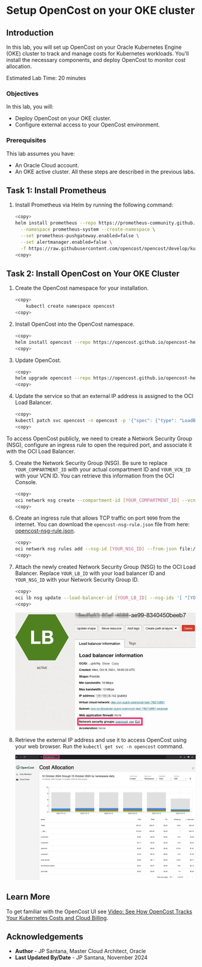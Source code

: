 # Setup OpenCost on your OKE cluster

## Introduction

In this lab, you will set up OpenCost on your Oracle Kubernetes Engine (OKE) cluster to track and manage costs for Kubernetes workloads. You'll install the necessary components, and deploy OpenCost to monitor cost allocation.

Estimated Lab Time: 20 minutes

### Objectives

In this lab, you will:

* Deploy OpenCost on your OKE cluster.
* Configure external access to your OpenCost environment.

### Prerequisites

This lab assumes you have:
* An Oracle Cloud account.
* An OKE active cluster. All these steps are described in the previous labs.

## Task 1: Install Prometheus

1. Install Prometheus via Helm by running the following command:

    ```bash
    <copy>
    helm install prometheus --repo https://prometheus-community.github.io/helm-charts prometheus \
      --namespace prometheus-system --create-namespace \
      --set prometheus-pushgateway.enabled=false \
      --set alertmanager.enabled=false \
      -f https://raw.githubusercontent.com/opencost/opencost/develop/kubernetes/prometheus/extraScrapeConfigs.yaml
    <copy>
    ```

## Task 2: Install OpenCost on Your OKE Cluster

1. Create the OpenCost namespace for your installation.

    ```bash
    <copy>
        kubectl create namespace opencost
    <copy>
    ```

2. Install OpenCost into the OpenCost namespace.

    ```bash
    <copy>
    helm install opencost --repo https://opencost.github.io/opencost-helm-chart opencost --namespace opencost
    <copy>
    ```

3. Update OpenCost.

    ```bash
    <copy>
    helm upgrade opencost --repo https://opencost.github.io/opencost-helm-chart opencost --namespace opencost
    <copy>
    ```

4. Update the service so that an external IP address is assigned to the OCI Load Balancer.

    ```bash
    <copy>
    kubectl patch svc opencost -n opencost -p '{"spec": {"type": "LoadBalancer"}}'
    <copy>
    ```

  To access OpenCost publicly, we need to create a Network Security Group (NSG), configure an ingress rule to open the required port, and associate it with the OCI Load Balancer.

5. Create the Network Security Group (NSG). Be sure to replace `YOUR_COMPARTMENT_ID` with your actual compartment ID and `YOUR_VCN_ID` with your VCN ID. You can retrieve this information from the OCI Console.

    ```bash
    <copy>
    oci network nsg create --compartment-id [YOUR_COMPARTMENT_ID] --vcn-id [YOUR_VCN_ID] --display-name opencost_nsg
    <copy>
    ```

6. Create an ingress rule that allows TCP traffic on port `9090` from the internet. You can download the `opencost-nsg-rule.json` file from here: [opencost-nsg-rule.json](./files/opencost-nsg-rule.json).

    ```bash
    <copy>
    oci network nsg rules add --nsg-id [YOUR_NSG_ID] --from-json file://opencost-nsg-rule.json
    <copy>
    ```

7. Attach the newly created Network Security Group (NSG) to the OCI Load Balancer. Replace `YOUR_LB_ID` with your load balancer ID and `YOUR_NSG_ID` with your Network Security Group ID.

    ```bash
    <copy>
    oci lb nsg update --load-balancer-id [YOUR_LB_ID] --nsg-ids '[ "[YOUR_NSG_ID]" ]'
    <copy>
    ```

    ![Attach NSG to Load Balancer](./images/sample1.jpg)

9. Retrieve the external IP address and use it to access OpenCost using your web browser. Run the `kubectl get svc -n opencost` command.

    ![OpenCost opened on browser](./images/sample2.jpg)

## Learn More

To get familiar with the OpenCost UI see [Video: See How OpenCost Tracks Your Kubernetes Costs and Cloud Billing](https://youtu.be/lCP4Ci9Kcdg).

## Acknowledgements

* **Author** - JP Santana, Master Cloud Architect, Oracle
* **Last Updated By/Date** - JP Santana, November 2024
